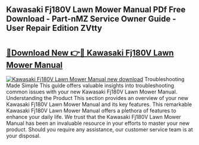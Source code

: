 ## Kawasaki Fj180V Lawn Mower Manual PDf Free Download - Part-nMZ Service Owner Guide - User Repair Edition ZVtty

# <h2><a href="http://bc64341.oget.top/?id=Kawasaki+Fj180V+Lawn+Mower+Manual">🔗Download New 👉🔴 Kawasaki Fj180V Lawn Mower Manual</a></h2>

[![Kawasaki Fj180V Lawn Mower Manual new download](https://i.imgur.com/5g1atiW.png)](http://bc64341.oget.top/?id=Kawasaki+Fj180V+Lawn+Mower+Manual)
Troubleshooting Made Simple This guide offers valuable insights into troubleshooting common issues with your new Kawasaki Fj180V Lawn Mower Manual. Understanding the Product This section provides an overview of your new Kawasaki Fj180V Lawn Mower Manual and its key features. This remarkable Kawasaki Fj180V Lawn Mower Manual offers a plethora of features to enhance your daily life. We trust that the Kawasaki Fj180V Lawn Mower Manual has been an invaluable resource in your efforts to master your new product. Should you require any assistance, our customer service team is at your disposal.

